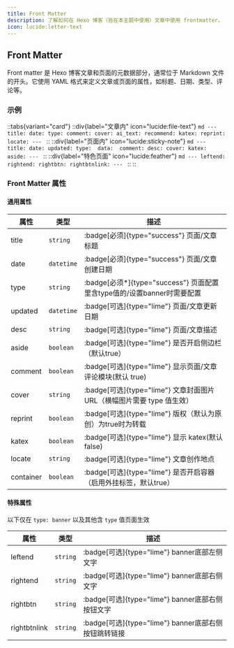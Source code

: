```yaml
---
title: Front Matter
description: 了解如何在 Hexo 博客（旨在本主题中使用）文章中使用 frontmatter。
icon: lucide:letter-text
---
```


## Front Matter

Front matter 是 Hexo 博客文章和页面的元数据部分，通常位于 Markdown 文件的开头。它使用 YAML 格式来定义文章或页面的属性，如标题、日期、类型、评论等。

### 示例

::tabs{variant="card"}
  ::div{label="文章内" icon="lucide:file-text"}
    ```md
    ---
    title:
    date:
    type:
    comment:
    cover:
    ai_text:
    recommend:
    katex:
    reprint:
    locate:
    ---
    ```
  ::
  ::div{label="页面内" icon="lucide:sticky-note"}
    ```md
    ---
    title:
    date:
    updated:
    type: 
    data: 
    comment:
    desc:
    cover:
    katex:
    aside:
    ---
    ```
  ::
  ::div{label="特色页面" icon="lucide:feather"}
    ```md
    ---
    leftend:
    rightend:
    rightbtn:
    rightbtnlink:
    ---
    ```
  ::
::

### Front Matter 属性

#### 通用属性

| 属性         | 类型      | 描述                                          |
| ------------ | --------- | -------------------------------------------- |
| title        | `string`    | :badge[必须]{type="success"} 页面/文章标题                                   |
| date         | `datetime`  | :badge[必须]{type="success"} 页面/文章创建日期                                |
| type         | `string`    | :badge[必须*]{type="success"} 页面配置里含type值的/设置banner时需要配置     |
| updated      | `datetime`  | :badge[可选]{type="lime"} 页面/文章更新日期                                   |
| desc         | `string`    | :badge[可选]{type="lime"} 页面/文章描述                                       |
| aside        | `boolean`   | :badge[可选]{type="lime"} 是否开启侧边栏（默认true）                           |
| comment      | `boolean`   | :badge[可选]{type="lime"} 显示页面/文章评论模块(默认 true)                     |
| cover        | `string`    | :badge[可选]{type="lime"} 文章封面图片URL（横幅图片需要 type 值生效）          |
| reprint      | `boolean`   | :badge[可选]{type="lime"} 版权（默认为原创）为true时为转载                      |
| katex        | `boolean`   | :badge[可选]{type="lime"} 显示 katex(默认 false)                              |
| locate       | `string`    | :badge[可选]{type="lime"} 文章创作地点                                        |
| container    | `boolean`   | :badge[可选]{type="lime"} 是否开启容器（启用外挂标签，默认true）                |


#### 特殊属性

以下仅在 `type: banner` 以及其他含 `type` 值页面生效

| 属性         | 类型      | 描述                                         |
| ------------ | --------- | -------------------------------------------- |
| leftend      | `string`    | :badge[可选]{type="lime"} banner底部左侧文字                      |
| rightend     | `string`    | :badge[可选]{type="lime"} banner底部右侧文字                      |
| rightbtn     | `string`    | :badge[可选]{type="lime"} banner底部右侧按钮文字                  |
| rightbtnlink | `string`    | :badge[可选]{type="lime"} banner底部右侧按钮跳转链接              |